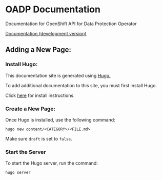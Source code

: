 # OADP Documentation
Documentation for OpenShift API for Data Protection Operator

[Documentation (development version)](https://oadp.konveyor.io/) 

## Adding a New Page:
### Install Hugo:
This documentation site is generated using [Hugo.](https://gohugo.io/)

To add additional documentation to this site, you must first install Hugo.

Click [here](https://gohugo.io/getting-started/installing) for install 
instructions.

### Create a New Page:
Once Hugo is installed, use the following command:

`hugo new content/<CATEGORY>/<FILE.md>`

Make sure `draft` is set to `false`. 

### Start the Server
To start the Hugo server, run the command:

`hugo server`
